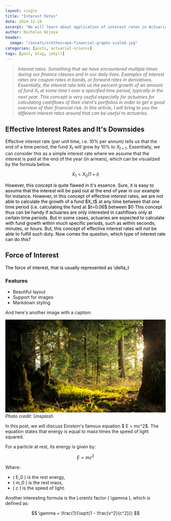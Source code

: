 ```yaml
---
layout: single
title: "Interest Rates"
date: 2024-12-10
excerpt: "We will learn about application of interest rates in Actuarial Science."
author: Nicholas Wijaya
header: 
  image: "/assets/stethoscope-financial-graphs-scaled.jpg"
categories: [posts, actuarial-science]
tags: [post, blog, jekyll]
---
```


> *Interest rates. Something that we have encountered multiple times during our finance classes and in our daily lives. Examples of interest rates are coupon rates in bonds, or forward rates in derivatives. Essentially, the interest rate tells us the percent growth of an amount of fund $X_t$ at some time t over a specified time period, typically in the next year. This concept is very useful especially for actuaries for calculating cashflows of their client's portfolios in order to get a good overview of their financial risk. In this article, I will bring to you the different interest rates around that can be useful to actuaries.*

## Effective Interest Rates and It's Downsides

<p style="color:black;">

Effective interest rate (per unit time, i.e. 10% per annum) tells us that the end of a time period, the fund $X_t$ will grow by 10% to $X_{t+1}$. Essentially, we can consider this as a simple interest rate where we assume that the interest is paid at the end of the year (in arrears), which can be visualized by the formula below.
 
$$
X_1 = X_0(1+i)
$$

<p style="color:black;">
	However, this concept is quite flawed in it's essence. Sure, it is easy to assume that the interest will be paid out at the end of year in our example for instance. However, in this concept of effective interest rates, we are not able to calculate the growth of a fund $X_t$ at any time between that one time period (i.e. calculating the fund at $t=0.06$ between $0<t<1$) except for the amount at the end of the time period. Essentially, the fund amount in any $t$ between $0<t<1$ will therefore still remain at the original amount of $X_t$ because at $t=0.06$, we have not received the interest yet based on this concept. This assumption can or cannot be true - we do not know. Let's take an example where we open a savings account that gives us interest of 3.50% per annum. Sure, we can assume that at the end of the year the fund in our savings will rise by 3.5%. But, als logically speaking, we know that at every second, minute, hour within that one year, interest is building up, but we are not able to calculate them simply by using effective interest rates.

<p style="color:black;">
	This concept thus can be handy if actuaries are only interested in cashflows only at certain time periods. But in some cases, actuaries are expected to calculate with fund growth within much specific periods, such as within seconds, minutes, or hours. But, this concept of effective interest rates will not be able to fulfill such duty. Now comes the question, which type of interest rate can do this?

## Force of Interest

<p style="color:black;">
  The force of interest, that is usually represented as \delta_t



### Features

- Beautiful layout
- Support for images
- Markdown styling

And here's another image with a caption:

![A Calm Forest](/assets/forest.jpg)
*Photo credit: Unsplash*


In this post, we will discuss Einstein's famous equation $ E = mc^2$. The equation states that energy is equal to mass times the speed of light squared.

For a particle at rest, its energy is given by:

$$
E = mc^2
$$

Where:
- \( E_0 \) is the rest energy,
- \( m_0 \) is the rest mass,
- \( c \) is the speed of light.

Another interesting formula is the Lorentz factor \( \gamma \), which is defined as:

$$
\gamma = \frac{1}{\sqrt{1 - \frac{v^2}{c^2}}}
$$






